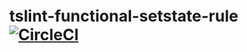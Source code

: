 # tslint-functional-setstate-rule [![CircleCI](https://circleci.com/gh/sutrkiller/tslint-functional-setstate-rule/tree/develop.svg?style=svg)](https://circleci.com/gh/sutrkiller/tslint-functional-setstate-rule/tree/develop)
